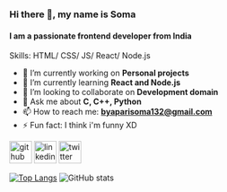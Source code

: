 ### Hi there 👋, my name is **Soma**
#### I am a passionate frontend developer from India

Skills: HTML/ CSS/ JS/ React/ Node.js

- 🔭 I’m currently working on **Personal projects** 
- 🌱 I’m currently learning  **React and Node.js** 
- 👯 I’m looking to collaborate on  **Development domain** 
- 💬 Ask me about **C, C++, Python** 
- 📫 How to reach me: **byaparisoma132@gmail.com** 
- ⚡ Fun fact: I think i'm funny XD 


[<img src='https://cdn.jsdelivr.net/npm/simple-icons@3.0.1/icons/github.svg' alt='github' height='40'>](https://github.com/somabyapari)  [<img src='https://cdn.jsdelivr.net/npm/simple-icons@3.0.1/icons/linkedin.svg' alt='linkedin' height='40'>](https://www.linkedin.com/in/somabyapari/)  [<img src='https://cdn.jsdelivr.net/npm/simple-icons@3.0.1/icons/twitter.svg' alt='twitter' height='40'>](https://twitter.com/somabyapari)  

[![Top Langs](https://github-readme-stats.vercel.app/api/top-langs/?username=somabyapari)](https://github.com/anuraghazra/github-readme-stats)
![GitHub stats](https://github-readme-stats.vercel.app/api?username=somabyapari&show_icons=true)  




